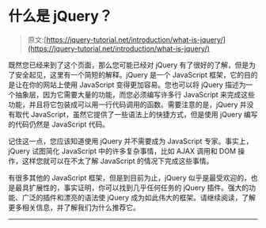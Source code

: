 # 什么是 jQuery？

> 原文:[https://jquery-tutorial.net/introduction/what-is-jquery/](https://jquery-tutorial.net/introduction/what-is-jquery/)

既然您已经来到了这个页面，那么您可能已经对 jQuery 有了很好的了解，但是为了安全起见，这里有一个简短的解释。jQuery 是一个 JavaScript 框架，它的目的是让在你的网站上使用 JavaScript 变得更加容易。您也可以将 jQuery 描述为一个抽象层，因为它需要大量的功能，而您必须编写许多行 JavaScript 来完成这些功能，并且将它包装成可以用一行代码调用的函数。需要注意的是，jQuery 并没有取代 JavaScript，虽然它提供了一些语法上的快捷方式，但是使用 jQuery 编写的代码仍然是 JavaScript 代码。

记住这一点，您应该知道使用 jQuery 并不需要成为 JavaScript 专家。事实上，jQuery 试图简化 JavaScript 中的许多复杂事情，比如 AJAX 调用和 DOM 操作，这样您就可以在不太了解 JavaScript 的情况下完成这些事情。

有很多其他的 JavaScript 框架，但是到目前为止，jQuery 似乎是最受欢迎的，也是最具扩展性的，事实证明，你可以找到几乎任何任务的 jQuery 插件。强大的功能、广泛的插件和漂亮的语法使 jQuery 成为如此伟大的框架。请继续阅读，了解更多相关信息，并了解我们为什么推荐它。

* * *
